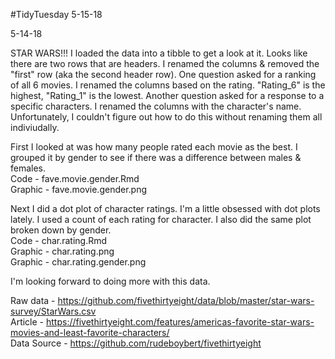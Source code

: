 #TidyTuesday 5-15-18

5-14-18

STAR WARS!!! I loaded the data into a tibble to get a look at it. Looks like there are two rows that are headers. I renamed the columns & removed the "first" row (aka the second header row). One question asked for a ranking of all 6 movies. I renamed the columns based on the rating. "Rating_6" is the highest, "Rating_1" is the lowest. Another question asked for a response to a specific characters. I renamed the columns with the character's name. Unfortunately, I couldn't figure out how to do this without renaming them all indiviudally. <br />

First I looked at was how many people rated each movie as the best. I grouped it by gender to see if there was a difference between males & females. <br />
Code - fave.movie.gender.Rmd <br />
Graphic - fave.movie.gender.png <br />

Next I did a dot plot of character ratings. I'm a little obsessed with dot plots lately. I used a count of each rating for character. I also did the same plot broken down by gender. <br />
Code - char.rating.Rmd <br />
Graphic - char.rating.png <br />
Graphic - char.rating.gender.png <br />

I'm looking forward to doing more with this data. 

Raw data - https://github.com/fivethirtyeight/data/blob/master/star-wars-survey/StarWars.csv <br />
Article - https://fivethirtyeight.com/features/americas-favorite-star-wars-movies-and-least-favorite-characters/ <br />
Data Source - https://github.com/rudeboybert/fivethirtyeight<br />
